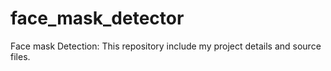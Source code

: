 # face_mask_detector
Face mask Detection: This repository include my project details and source files.  
